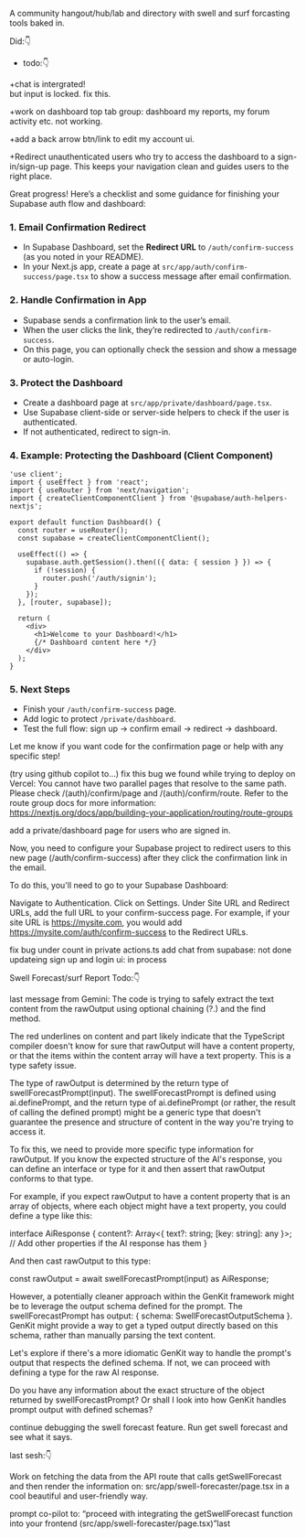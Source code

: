 A community hangout/hub/lab and directory with swell and surf forcasting tools baked in.

Did:👇


+ todo:👇

+chat is intergrated!   
  but input is locked. fix this.

+work on dashboard
  top tab group: dashboard my reports, my forum activity etc. not working.

+add a back arrow btn/link to edit my account ui.

+Redirect unauthenticated users who try to access the     dashboard to a sign-in/sign-up page.
This keeps your navigation clean and guides users to the right place.



 Great progress! Here’s a checklist and some guidance for finishing your Supabase auth flow and dashboard:

### 1. **Email Confirmation Redirect**
- In Supabase Dashboard, set the **Redirect URL** to `/auth/confirm-success` (as you noted in your README).
- In your Next.js app, create a page at `src/app/auth/confirm-success/page.tsx` to show a success message after email confirmation.

### 2. **Handle Confirmation in App**
- Supabase sends a confirmation link to the user’s email.
- When the user clicks the link, they’re redirected to `/auth/confirm-success`.
- On this page, you can optionally check the session and show a message or auto-login.

### 3. **Protect the Dashboard**
- Create a dashboard page at `src/app/private/dashboard/page.tsx`.
- Use Supabase client-side or server-side helpers to check if the user is authenticated.
- If not authenticated, redirect to sign-in.

### 4. **Example: Protecting the Dashboard (Client Component)**
````tsx
'use client';
import { useEffect } from 'react';
import { useRouter } from 'next/navigation';
import { createClientComponentClient } from '@supabase/auth-helpers-nextjs';

export default function Dashboard() {
  const router = useRouter();
  const supabase = createClientComponentClient();

  useEffect(() => {
    supabase.auth.getSession().then(({ data: { session } }) => {
      if (!session) {
        router.push('/auth/signin');
      }
    });
  }, [router, supabase]);

  return (
    <div>
      <h1>Welcome to your Dashboard!</h1>
      {/* Dashboard content here */}
    </div>
  );
}
````

### 5. **Next Steps**
- Finish your `/auth/confirm-success` page.
- Add logic to protect `/private/dashboard`.
- Test the full flow: sign up → confirm email → redirect → dashboard.

Let me know if you want code for the confirmation page or help with any specific step!

(try using github copilot to...) fix this bug we found while trying to deploy on Vercel: You cannot have two parallel pages that resolve to the same path. Please check /(auth)/confirm/page and /(auth)/confirm/route. Refer to the route group docs for more information: https://nextjs.org/docs/app/building-your-application/routing/route-groups

add a private/dashboard page for users who are signed in.

Now, you need to configure your Supabase project to redirect users to this new page (/auth/confirm-success) after they click the confirmation link in the email.

To do this, you'll need to go to your Supabase Dashboard:

Navigate to Authentication.
Click on Settings.
Under Site URL and Redirect URLs, add the full URL to your confirm-success page. For example, if your site URL is https://mysite.com, you would add https://mysite.com/auth/confirm-success to the Redirect URLs.


fix bug under count in private actions.ts
add chat from supabase: not done
updateing sign up and login ui: in process













Swell Forecast/surf Report Todo:👇

last message from Gemini:
The code is trying to safely extract the text content from the rawOutput using optional chaining (?.) and the find method.

The red underlines on content and part likely indicate that the TypeScript compiler doesn't know for sure that rawOutput will have a content property, or that the items within the content array will have a text property. This is a type safety issue.

The type of rawOutput is determined by the return type of swellForecastPrompt(input). The swellForecastPrompt is defined using ai.definePrompt, and the return type of ai.definePrompt (or rather, the result of calling the defined prompt) might be a generic type that doesn't guarantee the presence and structure of content in the way you're trying to access it.

To fix this, we need to provide more specific type information for rawOutput. If you know the expected structure of the AI's response, you can define an interface or type for it and then assert that rawOutput conforms to that type.

For example, if you expect rawOutput to have a content property that is an array of objects, where each object might have a text property, you could define a type like this:

interface AiResponse {
  content?: Array<{ text?: string; [key: string]: any }>;
  // Add other properties if the AI response has them
}


And then cast rawOutput to this type:

const rawOutput = await swellForecastPrompt(input) as AiResponse;


However, a potentially cleaner approach within the GenKit framework might be to leverage the output schema defined for the prompt. The swellForecastPrompt has output: { schema: SwellForecastOutputSchema }. GenKit might provide a way to get a typed output directly based on this schema, rather than manually parsing the text content.

Let's explore if there's a more idiomatic GenKit way to handle the prompt's output that respects the defined schema. If not, we can proceed with defining a type for the raw AI response.

Do you have any information about the exact structure of the object returned by swellForecastPrompt? Or shall I look into how GenKit handles prompt output with defined schemas?



continue debugging the swell forecast feature. Run get swell forecast and see what it says.

last sesh:👇

Work on fetching the data from the API route that calls getSwellForecast and then render the information on: src/app/swell-forecaster/page.tsx in a cool beautiful and user-friendly way.

prompt co-pilot to: “proceed with integrating the getSwellForecast function into your frontend (src/app/swell-forecaster/page.tsx)”last
